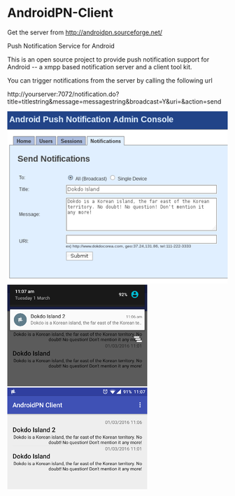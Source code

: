 # AndroidPN-Client

Get the server from
http://androidpn.sourceforge.net/

Push Notification Service for Android

This is an open source project to provide push notification support for Android
-- a xmpp based notification server and a client tool kit.

You can trigger notifications from the server by calling the following url

http://yourserver:7072/notification.do?title=titlestring&message=messagestring&broadcast=Y&uri=&action=send

![Alt text](screenshots/serverform.png?raw=true "Server Form")
![Alt text](screenshots/notification.png?raw=true "Notification")
![Alt text](screenshots/mainactivity.png?raw=true "Application")
